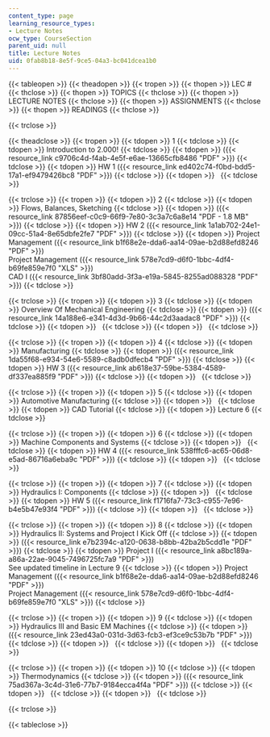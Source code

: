 ```yaml
---
content_type: page
learning_resource_types:
- Lecture Notes
ocw_type: CourseSection
parent_uid: null
title: Lecture Notes
uid: 0fab8b18-8e5f-9ce5-04a3-bc041dcea1b0
---
```


{{< tableopen >}}
{{< theadopen >}}
{{< tropen >}}
{{< thopen >}}
LEC #
{{< thclose >}}
{{< thopen >}}
TOPICS
{{< thclose >}}
{{< thopen >}}
LECTURE NOTES
{{< thclose >}}
{{< thopen >}}
ASSIGNMENTS
{{< thclose >}}
{{< thopen >}}
READINGS
{{< thclose >}}

{{< trclose >}}

{{< theadclose >}}
{{< tropen >}}
{{< tdopen >}}
1
{{< tdclose >}}
{{< tdopen >}}
Introduction to 2.000!
{{< tdclose >}}
{{< tdopen >}}
({{< resource_link c9706c4d-f4ab-4e5f-e6ae-13665cfb8486 "PDF" >}})
{{< tdclose >}}
{{< tdopen >}}
HW 1 ({{< resource_link ed402c74-f0bd-bdd5-17a1-ef9479426bc8 "PDF" >}})
{{< tdclose >}}
{{< tdopen >}}
 
{{< tdclose >}}

{{< trclose >}}
{{< tropen >}}
{{< tdopen >}}
2
{{< tdclose >}}
{{< tdopen >}}
Flows, Balances, Sketching
{{< tdclose >}}
{{< tdopen >}}
({{< resource_link 87856eef-c0c9-66f9-7e80-3c3a7c6a8e14 "PDF - 1.8 MB" >}})
{{< tdclose >}}
{{< tdopen >}}
HW 2 ({{< resource_link 1a1ab702-24e1-09cc-51a4-8e65dbfe2fe7 "PDF" >}})
{{< tdclose >}}
{{< tdopen >}}
Project Management ({{< resource_link b1f68e2e-dda6-aa14-09ae-b2d88efd8246 "PDF" >}})  
Project Management ({{< resource_link 578e7cd9-d6f0-1bbc-4df4-b69fe859e7f0 "XLS" >}})   
CAD I ({{< resource_link 3bf80add-3f3a-e19a-5845-8255ad088328 "PDF" >}})
{{< tdclose >}}

{{< trclose >}}
{{< tropen >}}
{{< tdopen >}}
3
{{< tdclose >}}
{{< tdopen >}}
Overview Of Mechanical Engineering
{{< tdclose >}}
{{< tdopen >}}
({{< resource_link 14a188e6-e341-4d3d-9b66-44c2d3aadac8 "PDF" >}})
{{< tdclose >}}
{{< tdopen >}}
 
{{< tdclose >}}
{{< tdopen >}}
 
{{< tdclose >}}

{{< trclose >}}
{{< tropen >}}
{{< tdopen >}}
4
{{< tdclose >}}
{{< tdopen >}}
Manufacturing
{{< tdclose >}}
{{< tdopen >}}
({{< resource_link 1da55f68-e934-54e6-5589-c8adb0dfecb4 "PDF" >}})
{{< tdclose >}}
{{< tdopen >}}
HW 3 ({{< resource_link ab618e37-59be-5384-4589-df337ea885f9 "PDF" >}})
{{< tdclose >}}
{{< tdopen >}}
 
{{< tdclose >}}

{{< trclose >}}
{{< tropen >}}
{{< tdopen >}}
5
{{< tdclose >}}
{{< tdopen >}}
Automotive Manufacturing
{{< tdclose >}}
{{< tdopen >}}
 
{{< tdclose >}}
{{< tdopen >}}
CAD Tutorial
{{< tdclose >}}
{{< tdopen >}}
Lecture 6
{{< tdclose >}}

{{< trclose >}}
{{< tropen >}}
{{< tdopen >}}
6
{{< tdclose >}}
{{< tdopen >}}
Machine Components and Systems
{{< tdclose >}}
{{< tdopen >}}
 
{{< tdclose >}}
{{< tdopen >}}
HW 4 ({{< resource_link 538fffc6-ac65-06d8-e5ad-86716a6eba9c "PDF" >}})
{{< tdclose >}}
{{< tdopen >}}
 
{{< tdclose >}}

{{< trclose >}}
{{< tropen >}}
{{< tdopen >}}
7
{{< tdclose >}}
{{< tdopen >}}
Hydraulics I: Components
{{< tdclose >}}
{{< tdopen >}}
 
{{< tdclose >}}
{{< tdopen >}}
HW 5 ({{< resource_link f1716fa7-73c3-c955-7e96-b4e5b47e93f4 "PDF" >}})
{{< tdclose >}}
{{< tdopen >}}
 
{{< tdclose >}}

{{< trclose >}}
{{< tropen >}}
{{< tdopen >}}
8
{{< tdclose >}}
{{< tdopen >}}
Hydraulics II: Systems and Project I Kick Off
{{< tdclose >}}
{{< tdopen >}}
({{< resource_link e7b2394c-a120-0638-b8bb-42ba2b5cdd1e "PDF" >}})
{{< tdclose >}}
{{< tdopen >}}
Project I ({{< resource_link a8bc189a-a86a-22ae-9045-7496725fc7a9 "PDF" >}})  
See updated timeline in Lecture 9
{{< tdclose >}}
{{< tdopen >}}
Project Management ({{< resource_link b1f68e2e-dda6-aa14-09ae-b2d88efd8246 "PDF" >}})  
Project Management ({{< resource_link 578e7cd9-d6f0-1bbc-4df4-b69fe859e7f0 "XLS" >}})
{{< tdclose >}}

{{< trclose >}}
{{< tropen >}}
{{< tdopen >}}
9
{{< tdclose >}}
{{< tdopen >}}
Hydraulics III and Basic EM Machines
{{< tdclose >}}
{{< tdopen >}}
({{< resource_link 23ed43a0-031d-3d63-fcb3-ef3ce9c53b7b "PDF" >}})
{{< tdclose >}}
{{< tdopen >}}
 
{{< tdclose >}}
{{< tdopen >}}
 
{{< tdclose >}}

{{< trclose >}}
{{< tropen >}}
{{< tdopen >}}
10
{{< tdclose >}}
{{< tdopen >}}
Thermodynamics
{{< tdclose >}}
{{< tdopen >}}
({{< resource_link 75ad367a-3c4d-31e6-77b7-9184ecca4f4a "PDF" >}})
{{< tdclose >}}
{{< tdopen >}}
 
{{< tdclose >}}
{{< tdopen >}}
 
{{< tdclose >}}

{{< trclose >}}

{{< tableclose >}}